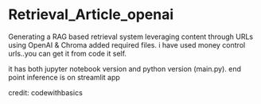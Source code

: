 # Retrieval_Article_openai
Generating a RAG based retrieval system leveraging content through URLs using OpenAI &amp; Chroma
added required files. i have used money control urls..you can get it from code it self.

it has both jupyter notebook version and python version (main.py). end point inference is on streamlit app

credit: codewithbasics
